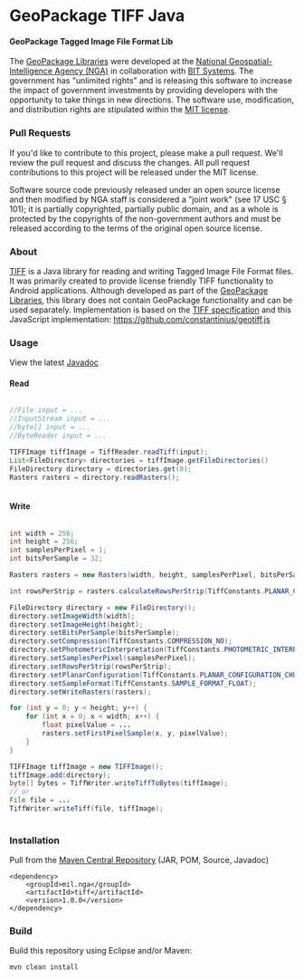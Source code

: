 # GeoPackage TIFF Java

#### GeoPackage Tagged Image File Format Lib ####

The [GeoPackage Libraries](http://ngageoint.github.io/GeoPackage/) were developed at the [National Geospatial-Intelligence Agency (NGA)](http://www.nga.mil/) in collaboration with [BIT Systems](http://www.bit-sys.com/). The government has "unlimited rights" and is releasing this software to increase the impact of government investments by providing developers with the opportunity to take things in new directions. The software use, modification, and distribution rights are stipulated within the [MIT license](http://choosealicense.com/licenses/mit/).

### Pull Requests ###
If you'd like to contribute to this project, please make a pull request. We'll review the pull request and discuss the changes. All pull request contributions to this project will be released under the MIT license.

Software source code previously released under an open source license and then modified by NGA staff is considered a "joint work" (see 17 USC § 101); it is partially copyrighted, partially public domain, and as a whole is protected by the copyrights of the non-government authors and must be released according to the terms of the original open source license.

### About ###

[TIFF](http://ngageoint.github.io/geopackage-tiff-java/) is a Java library for reading and writing Tagged Image File Format files. It was primarily created to provide license friendly TIFF functionality to Android applications. Although developed as part of the [GeoPackage Libraries](http://ngageoint.github.io/GeoPackage/), this library does not contain GeoPackage functionality and can be used separately.  Implementation is based on the [TIFF specification](https://partners.adobe.com/public/developer/en/tiff/TIFF6.pdf) and this JavaScript implementation: https://github.com/constantinius/geotiff.js

### Usage ###

View the latest [Javadoc](http://ngageoint.github.io/geopackage-tiff-java/docs/api/)

#### Read ####

```java

//File input = ...
//InputStream input = ...
//byte[] input = ...
//ByteReader input = ...

TIFFImage tiffImage = TiffReader.readTiff(input);
List<FileDirectory> directories = tiffImage.getFileDirectories()
FileDirectory directory = directories.get(0);
Rasters rasters = directory.readRasters();
        
```

#### Write ####

```java

int width = 256;
int height = 256;
int samplesPerPixel = 1;
int bitsPerSample = 32;

Rasters rasters = new Rasters(width, height, samplesPerPixel, bitsPerSample);

int rowsPerStrip = rasters.calculateRowsPerStrip(TiffConstants.PLANAR_CONFIGURATION_CHUNKY);

FileDirectory directory = new FileDirectory();
directory.setImageWidth(width);
directory.setImageHeight(height);
directory.setBitsPerSample(bitsPerSample);
directory.setCompression(TiffConstants.COMPRESSION_NO);
directory.setPhotometricInterpretation(TiffConstants.PHOTOMETRIC_INTERPRETATION_BLACK_IS_ZERO);
directory.setSamplesPerPixel(samplesPerPixel);
directory.setRowsPerStrip(rowsPerStrip);
directory.setPlanarConfiguration(TiffConstants.PLANAR_CONFIGURATION_CHUNKY);
directory.setSampleFormat(TiffConstants.SAMPLE_FORMAT_FLOAT);
directory.setWriteRasters(rasters);

for (int y = 0; y < height; y++) {
	for (int x = 0; x < width; x++) {
		float pixelValue = ...
		rasters.setFirstPixelSample(x, y, pixelValue);
	}
}

TIFFImage tiffImage = new TIFFImage();
tiffImage.add(directory);
byte[] bytes = TiffWriter.writeTiffToBytes(tiffImage);
// or
File file = ...
TiffWriter.writeTiff(file, tiffImage);
        
```

### Installation ###

Pull from the [Maven Central Repository](http://search.maven.org/#artifactdetails|mil.nga|tiff|1.0.0|jar) (JAR, POM, Source, Javadoc)

    <dependency>
        <groupId>mil.nga</groupId>
        <artifactId>tiff</artifactId>
        <version>1.0.0</version>
    </dependency>

### Build ###

Build this repository using Eclipse and/or Maven:

    mvn clean install

